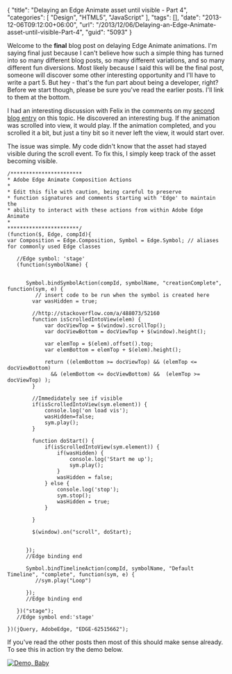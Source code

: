 {
	"title": "Delaying an Edge Animate asset until visible - Part 4",
	"categories": [
		"Design",
		"HTML5",
		"JavaScript"
	],
	"tags": [],
	"date": "2013-12-06T09:12:00+06:00",
	"url": "/2013/12/06/Delaying-an-Edge-Animate-asset-until-visible-Part-4",
	"guid": "5093"
}

<p>
Welcome to the <b>final</b> blog post on delaying Edge Animate animations. I'm saying final just because I can't believe how such a simple thing has turned into so many different blog posts, so many different variations, and so many different fun diversions. Most likely because I said this will be the final post, someone will discover some other interesting opportunity and I'll have to write a part 5. But hey - that's the fun part about being a developer, right? Before we start though, please be sure you've read the earlier posts. I'll link to them at the bottom.
</p>
<!--more-->
<p>
I had an interesting discussion with Felix in the comments on my <a href="http://www.raymondcamden.com/index.cfm/2013/7/11/Delaying-an-Edge-Animate-asset-until-visible--Part-2">second blog entry</a> on this topic. He discovered an interesting bug. If the animation was scrolled into view, it would play. If the animation completed, and you scrolled it a bit, but just a tiny bit so it never left the view, it would start over. 
</p>

<p>
The issue was simple. My code didn't know that the asset had stayed visible during the scroll event. To fix this, I simply keep track of the asset becoming visible.
</p>

<pre><code class="language-javascript">&#x2F;***********************
* Adobe Edge Animate Composition Actions
*
* Edit this file with caution, being careful to preserve 
* function signatures and comments starting with &#x27;Edge&#x27; to maintain the 
* ability to interact with these actions from within Adobe Edge Animate
*
***********************&#x2F;
(function($, Edge, compId){
var Composition = Edge.Composition, Symbol = Edge.Symbol; &#x2F;&#x2F; aliases for commonly used Edge classes

   &#x2F;&#x2F;Edge symbol: &#x27;stage&#x27;
   (function(symbolName) {
      
      
      Symbol.bindSymbolAction(compId, symbolName, &quot;creationComplete&quot;, function(sym, e) {
         &#x2F;&#x2F; insert code to be run when the symbol is created here
		var wasHidden = true;

		&#x2F;&#x2F;http:&#x2F;&#x2F;stackoverflow.com&#x2F;a&#x2F;488073&#x2F;52160
		function isScrolledIntoView(elem) {
			var docViewTop = $(window).scrollTop();
			var docViewBottom = docViewTop + $(window).height();

			var elemTop = $(elem).offset().top;
			var elemBottom = elemTop + $(elem).height();
	
			return ((elemBottom &gt;= docViewTop) &amp;&amp; (elemTop &lt;= docViewBottom)
			  &amp;&amp; (elemBottom &lt;= docViewBottom) &amp;&amp;  (elemTop &gt;= docViewTop) );
		}		  
		
		&#x2F;&#x2F;Immedidately see if visible
		if(isScrolledIntoView(sym.element)) {
			console.log(&#x27;on load vis&#x27;);
			wasHidden=false;
			sym.play();
		}
		  
		function doStart() {
            if(isScrolledIntoView(sym.element)) {
				if(wasHidden) {
					console.log(&#x27;Start me up&#x27;);	
					sym.play();
				}
				wasHidden = false;
            } else {
                console.log(&#x27;stop&#x27;);
                sym.stop();
				wasHidden = true;
            }
            
		}
		  
        $(window).on(&quot;scroll&quot;, doStart);
        

      });
      &#x2F;&#x2F;Edge binding end

      Symbol.bindTimelineAction(compId, symbolName, &quot;Default Timeline&quot;, &quot;complete&quot;, function(sym, e) {
         &#x2F;&#x2F;sym.play(&quot;Loop&quot;)

      });
      &#x2F;&#x2F;Edge binding end

   })(&quot;stage&quot;);
   &#x2F;&#x2F;Edge symbol end:&#x27;stage&#x27;

})(jQuery, AdobeEdge, &quot;EDGE-62515662&quot;);</code></pre>

<p>
If you've read the other posts then most of this should make sense already. To see this in action try the demo below.
</p>

<p>
<a href="http://www.raymondcamden.com/demos/2013/dec/4/Untitled-1.html"><img src="http://www.raymondcamden.com/images/icon_128.png" title="Demo, Baby" border="0"></a>   
</p>